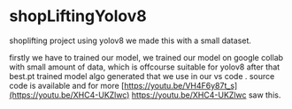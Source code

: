 # shopLiftingYolov8
shoplifting project using yolov8 we made this with a small dataset.

firstly we have to trained our model, 
we trained our model on google collab with small amount of data, which is offcourse 
suitable for yolov8 after that 
best.pt trained model algo generated that we use in our vs code .
source code is available and for more [https://youtu.be/VH4F6y87t_s](https://youtu.be/XHC4-UKZlwc) https://youtu.be/XHC4-UKZlwc saw this.
